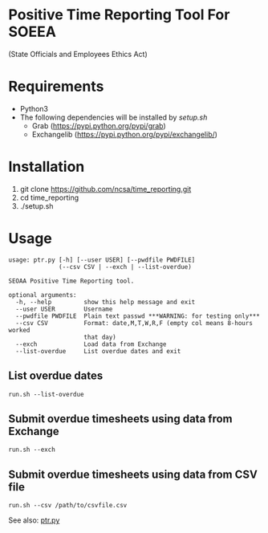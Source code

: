 # Positive Time Reporting Tool For SOEEA
(State Officials and Employees Ethics Act)

# Requirements
* Python3
* The following dependencies will be installed by *setup.sh*
  * Grab (https://pypi.python.org/pypi/grab)
  * Exchangelib (https://pypi.python.org/pypi/exchangelib/)

# Installation
1. git clone https://github.com/ncsa/time_reporting.git
1. cd time_reporting
1. ./setup.sh

# Usage
```
usage: ptr.py [-h] [--user USER] [--pwdfile PWDFILE]
              (--csv CSV | --exch | --list-overdue)

SEOAA Positive Time Reporting tool.

optional arguments:
  -h, --help         show this help message and exit
  --user USER        Username
  --pwdfile PWDFILE  Plain text passwd ***WARNING: for testing only***
  --csv CSV          Format: date,M,T,W,R,F (empty col means 8-hours worked
                     that day)
  --exch             Load data from Exchange
  --list-overdue     List overdue dates and exit
```

## List overdue dates
```
run.sh --list-overdue
```

## Submit overdue timesheets using data from Exchange
```
run.sh --exch
```

## Submit overdue timesheets using data from CSV file
```
run.sh --csv /path/to/csvfile.csv
```

See also: [ptr.py](ptr.py)
